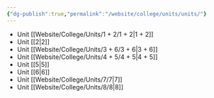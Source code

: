 ```yaml
---
{"dg-publish":true,"permalink":"/website/college/units/units/"}
---
```


- Unit [[Website/College/Units/1 + 2/1 + 2\|1 + 2]]
- Unit [[2\|2]]
- Unit [[Website/College/Units/3 + 6/3 + 6\|3 + 6]]
- Unit [[Website/College/Units/4 + 5/4 + 5\|4 + 5]]
- Unit [[5\|5]]
- Unit [[6\|6]]
- Unit [[Website/College/Units/7/7\|7]]
- Unit [[Website/College/Units/8/8\|8]]
